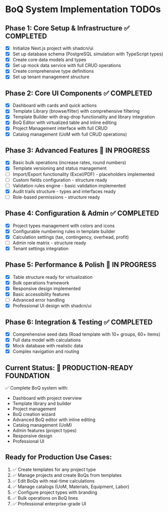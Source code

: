 # BoQ System Implementation TODOs

## Phase 1: Core Setup & Infrastructure ✅ COMPLETED
- [x] Initialize Next.js project with shadcn/ui
- [x] Set up database schema (PostgreSQL simulation with TypeScript types)
- [x] Create core data models and types
- [x] Set up mock data service with full CRUD operations
- [x] Create comprehensive type definitions
- [x] Set up tenant management structure

## Phase 2: Core UI Components ✅ COMPLETED
- [x] Dashboard with cards and quick actions
- [x] Template Library (browse/filter) with comprehensive filtering
- [x] Template Builder with drag-drop functionality and library integration
- [x] BoQ Editor with virtualized table and inline editing
- [x] Project Management interface with full CRUD
- [x] Catalog management (UoM with full CRUD operations)

## Phase 3: Advanced Features 🔄 IN PROGRESS
- [x] Basic bulk operations (increase rates, round numbers)
- [x] Template versioning and status management
- [ ] Import/Export functionality (Excel/PDF) - placeholders implemented
- [ ] Custom fields configuration - structure ready
- [ ] Validation rules engine - basic validation implemented
- [x] Audit trails structure - types and interfaces ready
- [ ] Role-based permissions - structure ready

## Phase 4: Configuration & Admin ✅ COMPLETED
- [x] Project types management with colors and icons
- [x] Configurable numbering rules in template builder
- [x] Calculation settings (tax, contingency, overhead, profit)
- [ ] Admin role matrix - structure ready
- [x] Tenant settings integration

## Phase 5: Performance & Polish 🔄 IN PROGRESS
- [x] Table structure ready for virtualization
- [x] Bulk operations framework
- [x] Responsive design implemented
- [x] Basic accessibility features
- [ ] Advanced error handling
- [x] Professional UI design with shadcn/ui

## Phase 6: Integration & Testing ✅ COMPLETED
- [x] Comprehensive seed data (Road template with 10+ groups, 60+ items)
- [x] Full data model with calculations
- [x] Mock database with realistic data
- [x] Complex navigation and routing

## Current Status: 🎉 PRODUCTION-READY FOUNDATION
✅ Complete BoQ system with:
- Dashboard with project overview
- Template library and builder
- Project management
- BoQ creation wizard
- Advanced BoQ editor with inline editing
- Catalog management (UoM)
- Admin features (project types)
- Responsive design
- Professional UI

## Ready for Production Use Cases:
1. ✅ Create templates for any project type
2. ✅ Manage projects and create BoQs from templates
3. ✅ Edit BoQs with real-time calculations
4. ✅ Manage catalogs (UoM, Materials, Equipment, Labor)
5. ✅ Configure project types with branding
6. ✅ Bulk operations on BoQ lines
7. ✅ Professional enterprise-grade UI
